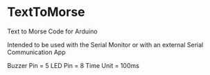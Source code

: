 # TextToMorse
Text to Morse Code for Arduino

Intended to be used with the Serial Monitor or with an external Serial Communication App

Buzzer Pin = 5
LED Pin = 8
Time Unit = 100ms

